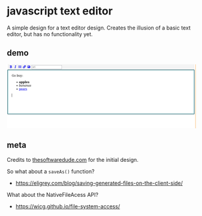 
# javascript text editor

A simple design for a text editor design. Creates the illusion of a basic
text editor, but has no functionality yet.

## demo

<p align='center'>
<img width='700px' src='./demos/01.png' alt='demo image 1'>
</p>

## meta

Credits to [thesoftwaredude.com](https://www.thatsoftwaredude.com/content/8912/create-a-basic-text-editor-in-javascript) for the initial design.

So what about a `saveAs()` function?

- https://eligrey.com/blog/saving-generated-files-on-the-client-side/

What about the NativeFileAcess API?

- https://wicg.github.io/file-system-access/

